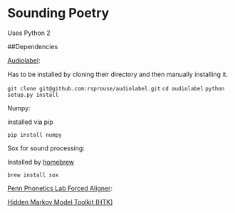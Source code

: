# Sounding Poetry

Uses Python 2

##Dependencies

[Audiolabel](https://github.com/rsprouse/audiolabel):

Has to be installed by cloning their directory and then manually installing it.

```git clone git@github.com:rsprouse/audiolabel.git```
```cd audiolabel```
```python setup.py install```

Numpy: 

installed via pip

```pip install numpy```

Sox for sound processing: 

Installed by [homebrew](http://brew.sh/)

```brew install sox```

[Penn Phonetics Lab Forced Aligner](http://www.ling.upenn.edu/phonetics/old_website_2015/p2fa/index.html): 

[Hidden Markov Model Toolkit (HTK)](http://htk.eng.cam.ac.uk/)
